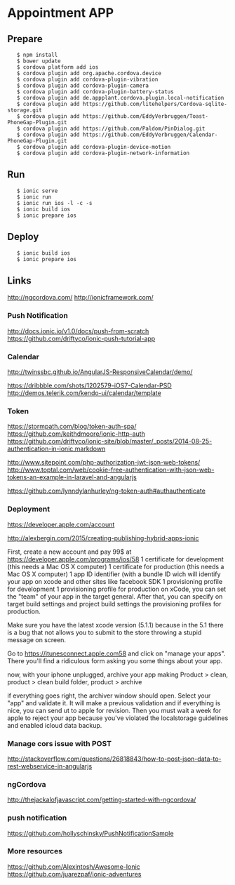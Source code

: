 # Appointment APP

## Prepare
```
   $ npm install
   $ bower update
   $ cordova platform add ios
   $ cordova plugin add org.apache.cordova.device
   $ cordova plugin add cordova-plugin-vibration
   $ cordova plugin add cordova-plugin-camera
   $ cordova plugin add cordova-plugin-battery-status
   $ cordova plugin add de.appplant.cordova.plugin.local-notification
   $ cordova plugin add https://github.com/litehelpers/Cordova-sqlite-storage.git
   $ cordova plugin add https://github.com/EddyVerbruggen/Toast-PhoneGap-Plugin.git
   $ cordova plugin add https://github.com/Paldom/PinDialog.git
   $ cordova plugin add https://github.com/EddyVerbruggen/Calendar-PhoneGap-Plugin.git
   $ cordova plugin add cordova-plugin-device-motion
   $ cordova plugin add cordova-plugin-network-information
```

## Run
```
   $ ionic serve
   $ ionic run
   $ ionic run ios -l -c -s
   $ ionic build ios
   $ ionic prepare ios
```

## Deploy
```
   $ ionic build ios
   $ ionic prepare ios
```

## Links
http://ngcordova.com/
http://ionicframework.com/

### Push Notification
http://docs.ionic.io/v1.0/docs/push-from-scratch
https://github.com/driftyco/ionic-push-tutorial-app

### Calendar
http://twinssbc.github.io/AngularJS-ResponsiveCalendar/demo/

https://dribbble.com/shots/1202579-iOS7-Calendar-PSD
http://demos.telerik.com/kendo-ui/calendar/template

### Token
https://stormpath.com/blog/token-auth-spa/
https://github.com/keithdmoore/ionic-http-auth
https://github.com/driftyco/ionic-site/blob/master/_posts/2014-08-25-authentication-in-ionic.markdown

http://www.sitepoint.com/php-authorization-jwt-json-web-tokens/
http://www.toptal.com/web/cookie-free-authentication-with-json-web-tokens-an-example-in-laravel-and-angularjs

https://github.com/lynndylanhurley/ng-token-auth#authauthenticate

### Deployment

https://developer.apple.com/account

http://alexbergin.com/2015/creating-publishing-hybrid-apps-ionic

First, create a new account and pay 99$ at https://developer.apple.com/programs/ios/58
1 certificate for development (this needs a Mac OS X computer)
1 certificate for production (this needs a Mac OS X computer)
1 app ID identifier (with a bundle ID wich will identify your app on xcode and other sites like facebook SDK
1 provisioning profile for development
1 provisioning profile for production
on xCode, you can set the "team" of your app in the target general. After that, you can specify on target build settings and project build settings the provisioning profiles for production.

Make sure you have the latest xcode version (5.1.1) because in the 5.1 there is a bug that not allows you to submit to the store throwing a stupid message on screen.

Go to https://itunesconnect.apple.com58 and click on "manage your apps". There you'll find a ridiculous form asking you some things about your app.

now, with your iphone unplugged, archive your app making Product > clean, product > clean build folder, product > archive

if everything goes right, the archiver window should open. Select your "app" and validate it.
It will make a previous validation and if everything is nice, you can send ut to apple for revision. Then you must wait a week for apple to reject your app because you've violated the localstorage guidelines and enabled icloud data backup.


### Manage cors issue with POST
http://stackoverflow.com/questions/26818843/how-to-post-json-data-to-rest-webservice-in-angularjs

### ngCordova
http://thejackalofjavascript.com/getting-started-with-ngcordova/


### push notification
https://github.com/hollyschinsky/PushNotificationSample

### More resources
https://github.com/Alexintosh/Awesome-Ionic
https://github.com/juarezpaf/ionic-adventures
